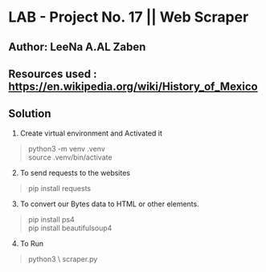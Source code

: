 # LAB - Project No. 17 || Web Scraper

## Author: LeeNa A.AL Zaben

## Resources used : <https://en.wikipedia.org/wiki/History_of_Mexico>

## Solution

1. Create virtual environment and Activated it

> python3 -m venv .venv <br>
> source .venv/bin/activate

2. To send requests to the websites

> pip install requests

3. To convert our Bytes data to HTML or other elements.

> pip install ps4<br>
> pip install beautifulsoup4

4. To Run

> python3 \ scraper.py

